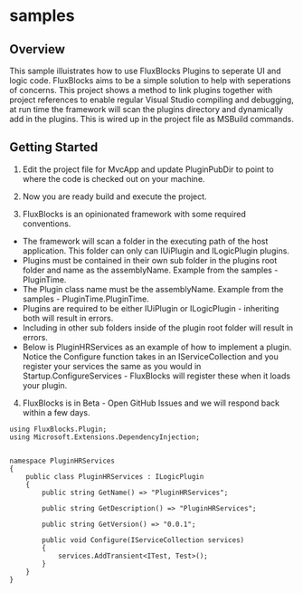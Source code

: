 # samples

## Overview
This sample illuistrates how to use FluxBlocks Plugins to seperate UI and logic code. FluxBlocks aims to be a simple solution to help with seperations of concerns. This project shows a method to link plugins together with project references to enable regular Visual Studio compiling and debugging, at run time the framework will scan the plugins directory and dynamically add in the plugins. This is wired up in the project file as MSBuild commands.

## Getting Started
1. Edit the project file for MvcApp and update PluginPubDir to point to where the code is checked out on your machine.

2. Now you are ready build and execute the project.

3. FluxBlocks is an opinionated framework with some required conventions.
  * The framework will scan a folder in the executing path of the host application. This folder can only can IUiPlugin and ILogicPlugin plugins.
  * Plugins must be contained in their own sub folder in the plugins root folder and name as the assemblyName. Example from the samples - PluginTime.
  * The Plugin class name must be the assemblyName. Example from the samples - PluginTime.PluginTime.
  * Plugins are required to be either IUiPlugin or ILogicPlugin - inheriting both will result in errors.
  * Including in other sub folders inside of the plugin root folder will result in errors.
  * Below is PluginHRServices as an example of how to implement a plugin. Notice the Configure function takes in an IServiceCollection and you register your services the same as you would in Startup.ConfigureServices - FluxBlocks will register these when it loads your plugin.

4. FluxBlocks is in Beta - Open GitHub Issues and we will respond back within a few days.

```
using FluxBlocks.Plugin;
using Microsoft.Extensions.DependencyInjection;


namespace PluginHRServices
{
    public class PluginHRServices : ILogicPlugin
    {
        public string GetName() => "PluginHRServices";

        public string GetDescription() => "PluginHRServices";

        public string GetVersion() => "0.0.1";

        public void Configure(IServiceCollection services)
        {
            services.AddTransient<ITest, Test>();
        }
    }
}
```
